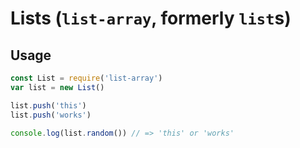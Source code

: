# Lists (`list-array`, formerly `list`s)

## Usage

```js
const List = require('list-array')
var list = new List()

list.push('this')
list.push('works')

console.log(list.random()) // => 'this' or 'works'
```
